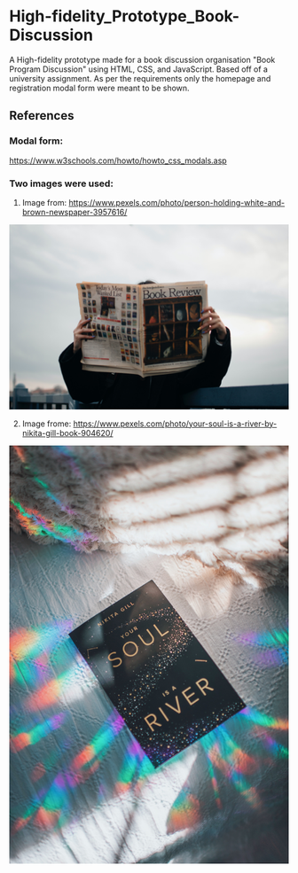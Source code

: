 # High-fidelity_Prototype_Book-Discussion
A High-fidelity prototype made for a book discussion organisation "Book Program Discussion" using HTML, CSS, and JavaScript. Based off of a university assignment. As per the requirements only the homepage and registration modal form were meant to be shown.

## References

### Modal form:

https://www.w3schools.com/howto/howto_css_modals.asp

### Two images were used:

1) Image from: https://www.pexels.com/photo/person-holding-white-and-brown-newspaper-3957616/

<img src="src/pexels-ekrulila-3957616.jpg">

2) Image frome: https://www.pexels.com/photo/your-soul-is-a-river-by-nikita-gill-book-904620/

<img src="src/pexels-thought-catalog-904620.jpg">